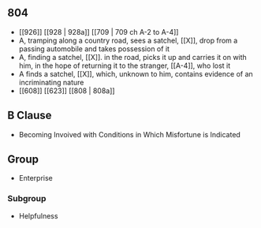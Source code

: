 ## 804
- [[926]] [[928 | 928a]] [[709 | 709 ch A-2 to A-4]] 
- A, tramping along a country road, sees a satchel, [[X]], drop from a passing automobile and takes possession of it
- A, finding a satchel, [[X]]. in the road, picks it up and carries it on with him, in the hope of returning it to the stranger, [[A-4]], who lost it
- A finds a satchel, [[X]], which, unknown to him, contains evidence of an incriminating nature
- [[608]] [[623]] [[808 | 808a]] 

## B Clause
- Becoming Invoived with Conditions in Which Misfortune is Indicated

## Group
- Enterprise

### Subgroup
- Helpfulness

